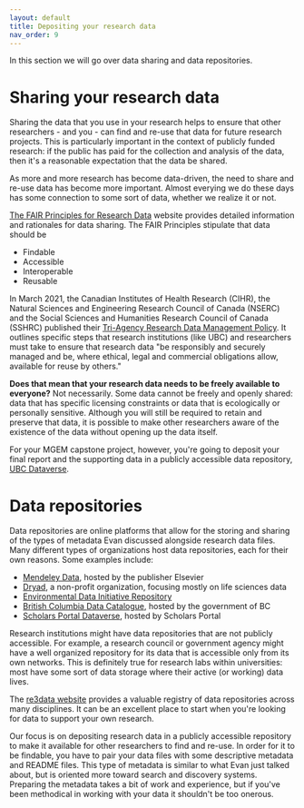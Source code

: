 ```yaml
---
layout: default
title: Depositing your research data
nav_order: 9
---
```


In this section we will go over data sharing and data repositories.

# Sharing your research data

Sharing the data that you use in your research helps to ensure that other researchers - and you - can find and re-use that data for future research projects. This is particularly important in the context of publicly funded research: if the public has paid for the collection and analysis of the data, then it's a reasonable expectation that the data be shared.

As more and more research has become data-driven, the need to share and re-use data has become more important. Almost everying we do these days has some connection to some sort of data, whether we realize it or not.

[The FAIR Principles for Research Data](https://www.go-fair.org/fair-principles/) website provides detailed information and rationales for data sharing. The FAIR Principles stipulate that data should be

- Findable
- Accessible
- Interoperable
- Reusable

In March 2021, the Canadian Institutes of Health Research (CIHR), the Natural Sciences and Engineering Research Council of Canada (NSERC) and the Social Sciences and Humanities Research Council of Canada (SSHRC) published their [Tri-Agency Research Data Management Policy](http://science.gc.ca/eic/site/063.nsf/eng/h_97610.html). It outlines specific steps that research institutions (like UBC) and researchers must take to ensure that research data "be responsibly and securely managed and be, where ethical, legal and commercial obligations allow, available for reuse by others."

**Does that mean that your research data needs to be freely available to everyone?** Not necessarily. Some data cannot be freely and openly shared: data that has specific licensing constraints or data that is ecologically or personally sensitive. Although you will still be required to retain and preserve that data, it is possible to make other researchers aware of the existence of the data without opening up the data itself.

For your MGEM capstone project, however, you're going to deposit your final report and the supporting data in a publicly accessible data repository, [UBC Dataverse](https://researchdata.library.ubc.ca/deposit/dataverse).

# Data repositories

Data repositories are online platforms that allow for the storing and sharing of the types of metadata Evan discussed alongside research data files. Many different types of organizations host data repositories, each for their own reasons. Some examples include:

- [Mendeley Data](https://data.mendeley.com/), hosted by the publisher Elsevier
- [Dryad](https://datadryad.org/stash), a non-profit organization, focusing mostly on life sciences data
- [Environmental Data Initiative Repository](https://portal.edirepository.org/nis/home.jsp)
- [British Columbia Data Catalogue](https://catalogue.data.gov.bc.ca), hosted by the government of BC
- [Scholars Portal Dataverse](https://dataverse.scholarsportal.info/), hosted by Scholars Portal

Research institutions might have data repositories that are not publicly accessible. For example, a research council or government agency might have a well organized repository for its data that is accessible only from its own networks. This is definitely true for research labs within universities: most have some sort of data storage where their active (or working) data lives.

The [re3data website](https://www.re3data.org/) provides a valuable registry of data repositories across many disciplines. It can be an excellent place to start when you're looking for data to support your own research.

Our focus is on depositing research data in a publicly accessible repository to make it available for other researchers to find and re-use. In order for it to be findable, you have to pair your data files with some descriptive metadata and README files. This type of metadata is similar to what Evan just talked about, but is oriented more toward search and discovery systems. Preparing the metadata takes a bit of work and experience, but if you've been methodical in working with your data it shouldn't be too onerous.
